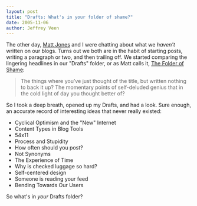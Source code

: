 ```yaml
---
layout: post
title: "Drafts: What's in your folder of shame?"
date: 2005-11-06
author: Jeffrey Veen
---
```

The other day, <a href="http://www.blackbeltjones.com/">Matt Jones</a> and I were chatting about what we <em>haven't</em> written on our blogs. Turns out we both are in the habit of starting posts, writing a paragraph or two, and then trailing off. We started comparing the lingering headlines in our "Drafts" folder, or as Matt calls it, <a href="http://www.blackbeltjones.com/work/?p=1248">The Folder of Shame</a>:

<blockquote>The things where you&rsquo;ve just thought of the title, but written nothing to back it up? The momentary points of self-deluded genius that in the cold light of day you thought better of?</blockquote>

So I took a deep breath, opened up my Drafts, and had a look. Sure enough, an accurate record of interesting ideas that never really existed:

<ul>
<li>Cyclical Optimism and the "New" Internet</li>
<li>Content Types in Blog Tools</li>
<li>54x11</li>
<li>Process and Stupidity</li>
<li>How often should you post?</li>
<li>Not Synonyms</li>
<li>The Experience of Time</li>
<li>Why is checked luggage so hard?</li>
<li>Self-centered design</li>
<li>Someone is reading your feed</li>
<li>Bending Towards Our Users</li>
</ul>

So what's in <em>your</em> Drafts folder?
